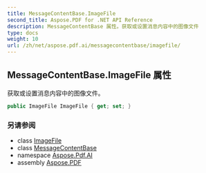 ```yaml
---
title: MessageContentBase.ImageFile
second_title: Aspose.PDF for .NET API Reference
description: MessageContentBase 属性。获取或设置消息内容中的图像文件
type: docs
weight: 10
url: /zh/net/aspose.pdf.ai/messagecontentbase/imagefile/
---
```

## MessageContentBase.ImageFile 属性

获取或设置消息内容中的图像文件。

```csharp
public ImageFile ImageFile { get; set; }
```

### 另请参阅

* class [ImageFile](../../imagefile/)
* class [MessageContentBase](../)
* namespace [Aspose.Pdf.AI](../../../aspose.pdf.ai/)
* assembly [Aspose.PDF](../../../)